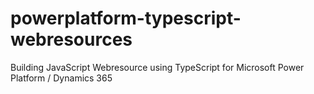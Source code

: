 # powerplatform-typescript-webresources
Building JavaScript Webresource using TypeScript for Microsoft Power Platform / Dynamics 365
